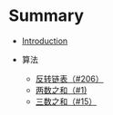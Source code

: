 # Summary

* [Introduction](README.md)

* 算法
  
  * [反转链表（#206）](https://github.com/Nightwishes/learning-Record/blob/master/leetCode/206.js)
  * [两数之和（#1)](https://github.com/Nightwishes/learning-Record/blob/master/leetCode/twoSum.js)
  <!-- * [三数之和（#15）](https://github.com/Nightwishes/learning-Record/blob/master/leetCode/15.treeSum.js) -->
  * [三数之和（#15）](../leetCode/15.treeSum.js)
